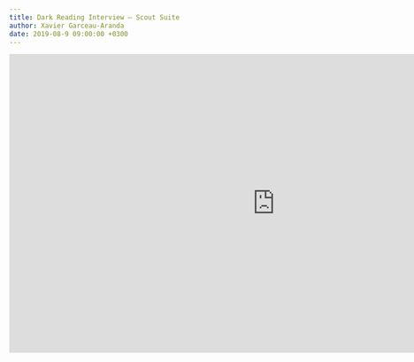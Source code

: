 ```yaml
---
title: Dark Reading Interview – Scout Suite
author: Xavier Garceau-Aranda
date: 2019-08-9 09:00:00 +0300
---
```


<iframe id="ls_embed_1618338725" src="https://livestream.com/accounts/25023121/events/8767686/videos/195115450/player?width=640&height=360&autoPlay=true&mute=false" width="960" height="540" frameborder="0" scrolling="no" allowfullscreen> </iframe>